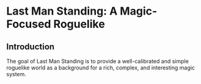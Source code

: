 # Last Man Standing: A Magic-Focused Roguelike

## Introduction

The goal of Last Man Standing is to provide a well-calibrated and simple
roguelike world as a background for a rich, complex, and interesting
magic system.
